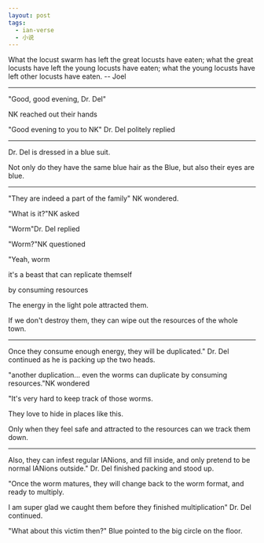 ```yaml
---
layout: post
tags:
  - ian-verse
  - 小说
---
```


What the locust swarm has left the great locusts have eaten; what the great locusts have left the young locusts have eaten; what the young locusts have left other locusts have eaten. -- Joel

---

"Good, good evening, Dr. Del"

NK reached out their hands

"Good evening to you to NK" Dr. Del politely replied

---

Dr. Del is dressed in a blue suit.

Not only do they have the same blue hair as the Blue, but also their eyes are blue.

---

"They are indeed a part of the family" NK wondered.

"What is it?"NK asked

"Worm"Dr. Del replied

"Worm?"NK questioned

"Yeah, worm

it's a beast that can replicate themself

by consuming resources

The energy in the light pole attracted them.

If we don't destroy them, they can wipe out the resources of the whole town.

---

Once they consume enough energy, they will be duplicated." Dr. Del continued as he is packing up the two heads.

"another duplication... even the worms can duplicate by consuming resources."NK wondered

"It's very hard to keep track of those worms.

They love to hide in places like this.

Only when they feel safe and attracted to the resources can we track them down.

---

Also, they can infest regular IANions, and fill inside, and only pretend to be normal IANions outside." Dr. Del finished packing and stood up.

"Once the worm matures, they will change back to the worm format, and ready to multiply.

I am super glad we caught them before they finished multiplication" Dr. Del continued.

"What about this victim then?" Blue pointed to the big circle on the floor.
